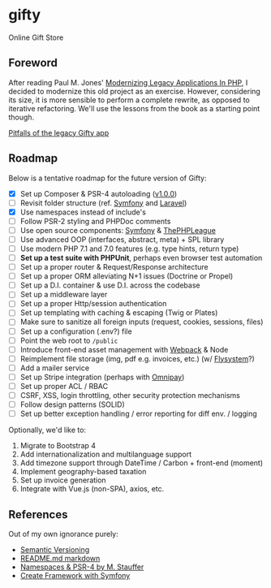 # gifty

Online Gift Store

## Foreword

After reading Paul M. Jones' [Modernizing Legacy Applications In PHP](https://leanpub.com/mlaphp), I decided to modernize this old project as an exercise. However, considering its size, it is more sensible to perform a complete rewrite, as opposed to iterative refactoring. We'll use the lessons from the book as a starting point though.

[Pitfalls of the legacy Gifty app](https://github.com/alex996/gifty/releases/tag/v0.1.0)

## Roadmap

Below is a tentative roadmap for the future version of Gifty:

- [x] Set up Composer & PSR-4 autoloading ([v1.0.0](https://github.com/alex996/gifty/releases/tag/v1.0.0))
- [ ] Revisit folder structure (ref. [Symfony](http://symfony.com/doc/current/quick_tour/the_architecture.html) and [Laravel](https://laravel.com/docs/master/structure))
- [x] Use namespaces instead of include's
- [ ] Follow PSR-2 styling and PHPDoc comments
- [ ] Use open source components: [Symfony](https://symfony.com/components) & [ThePHPLeague](http://thephpleague.com)
- [ ] Use advanced OOP (interfaces, abstract, meta) + SPL library
- [ ] Use modern PHP 7.1 and 7.0 features (e.g. type hints, return type)
- [ ] **Set up a test suite with PHPUnit**, perhaps even browser test automation
- [ ] Set up a proper router & Request/Response architecture
- [ ] Set up a proper ORM alleviating N+1 issues (Doctrine or Propel)
- [ ] Set up a D.I. container & use D.I. across the codebase
- [ ] Set up a middleware layer
- [ ] Set up a proper Http/session authentication
- [ ] Set up templating with caching & escaping (Twig or Plates)
- [ ] Make sure to sanitize all foreign inputs (request, cookies, sessions, files)
- [ ] Set up a configuration (.env?) file
- [ ] Point the web root to `/public`
- [ ] Introduce front-end asset management with [Webpack](https://laracasts.com/series/webpack-for-everyone) & Node
- [ ] Reimplement file storage (img, pdf e.g. invoices, etc.) (w/ [Flysystem](http://flysystem.thephpleague.com)?)
- [ ] Add a mailer service
- [ ] Set up Stripe integration (perhaps with [Omnipay](http://omnipay.thephpleague.com))
- [ ] Set up proper ACL / RBAC
- [ ] CSRF, XSS, login throttling, other security protection mechanisms
- [ ] Follow design patterns (SOLID)
- [ ] Set up better exception handling / error reporting for diff env. / logging

Optionally, we'd like to:

1. Migrate to Bootstrap 4
2. Add internationalization and multilanguage support
3. Add timezone support through DateTime / Carbon + front-end (moment)
4. Implement geography-based taxation
5. Set up invoice generation
6. Integrate with Vue.js (non-SPA), axios, etc.

## References

Out of my own ignorance purely:

* [Semantic Versioning](http://semver.org)
* [README.md markdown](https://guides.github.com/features/mastering-markdown)
* [Namespaces & PSR-4 by M. Stauffer](https://mattstauffer.co/blog/a-brief-introduction-to-php-namespacing)
* [Create Framework with Symfony](http://symfony.com/doc/current/create_framework/index.html)
